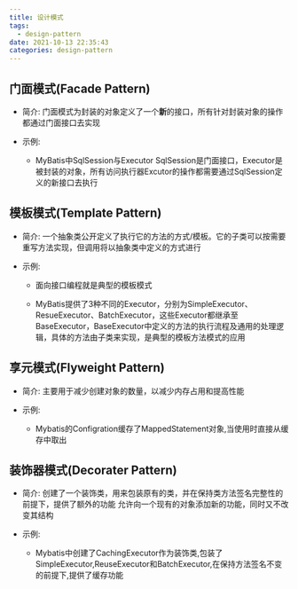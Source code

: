 ```yaml
---
title: 设计模式
tags:
  - design-pattern
date: 2021-10-13 22:35:43
categories: design-pattern
---
```


## 门面模式(Facade Pattern)

- 简介:
  门面模式为封装的对象定义了一个**新**的接口，所有针对封装对象的操作都通过门面接口去实现

- 示例:

  - MyBatis中SqlSession与Executor
  SqlSession是门面接口，Executor是被封装的对象，所有访问执行器Excutor的操作都需要通过SqlSession定义的新接口去执行

## 模板模式(Template Pattern)

- 简介:
  一个抽象类公开定义了执行它的方法的方式/模板。它的子类可以按需要重写方法实现，但调用将以抽象类中定义的方式进行

- 示例:

  - 面向接口编程就是典型的模板模式

  - MyBatis提供了3种不同的Executor，分别为SimpleExecutor、ResueExecutor、BatchExecutor，这些Executor都继承至BaseExecutor，BaseExecutor中定义的方法的执行流程及通用的处理逻辑，具体的方法由子类来实现，是典型的模板方法模式的应用

## 享元模式(Flyweight Pattern)

- 简介:
  主要用于减少创建对象的数量，以减少内存占用和提高性能

- 示例:

  - Mybatis的Configration缓存了MappedStatement对象,当使用时直接从缓存中取出

## 装饰器模式(Decorater Pattern)

- 简介:
  创建了一个装饰类，用来包装原有的类，并在保持类方法签名完整性的前提下，提供了额外的功能
  允许向一个现有的对象添加新的功能，同时又不改变其结构

- 示例:
  - Mybatis中创建了CachingExecutor作为装饰类,包装了SimpleExecutor,ReuseExecutor和BatchExecutor,在保持方法签名不变的前提下,提供了缓存功能